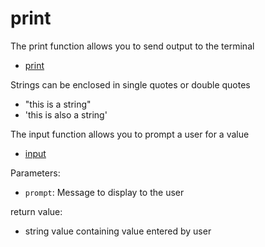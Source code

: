 # print

The print function allows you to send output to the terminal

- [print](https://docs.python.org/3/library/functions.html#print)

Strings can be enclosed in single quotes or double quotes

- "this is a string"
- 'this is also a string'

The input function allows you to prompt a user for a value

- [input](https://docs.python.org/3/library/functions.html#input)

Parameters:

- `prompt`: Message to display to the user

return value:

- string value containing value entered by user
